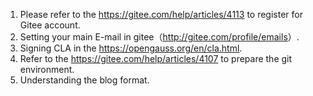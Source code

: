 1. Please refer to the <a href="https://gitee.com/help/articles/4113" target="_blank">https://gitee.com/help/articles/4113</a> to register for Gitee account.
2. Setting your main E-mail in gitee（<a href="http://gitee.com/profile/emails" target="_blank">http://gitee.com/profile/emails</a>）.
3. Signing CLA in the <a href="https://opengauss.org/en/cla.html" target="_blank">https://opengauss.org/en/cla.html</a>.
4. Refer to the <a href="https://gitee.com/help/articles/4107" target="_blank">https://gitee.com/help/articles/4107</a> to prepare the git environment.
5. Understanding the blog format.
